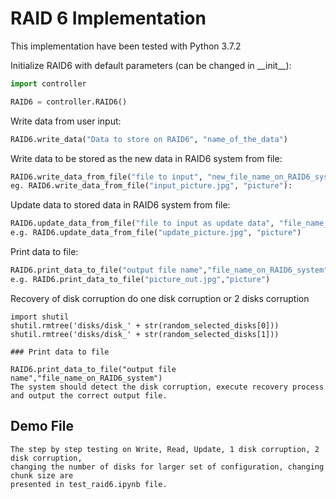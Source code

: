 # RAID 6 Implementation
This implementation have been tested with Python 3.7.2

Initialize RAID6 with default parameters (can be changed in \_\_init__):
```python
import controller

RAID6 = controller.RAID6()
```

Write data from user input:
```python
RAID6.write_data("Data to store on RAID6", "name_of_the_data")
```

Write data to be stored as the new data in RAID6 system from file:
```python
RAID6.write_data_from_file("file to input", "new_file_name_on_RAID6_system")
eg. RAID6.write_data_from_file("input_picture.jpg", "picture"):
```

Update data to stored data in RAID6 system from file:
```python
RAID6.update_data_from_file("file to input as update data", "file_name_on_RAID6_system")
e.g. RAID6.update_data_from_file("update_picture.jpg", "picture")
```

Print data to file:
```python
RAID6.print_data_to_file("output file name","file_name_on_RAID6_system")
e.g. RAID6.print_data_to_file("picture_out.jpg","picture")
```

Recovery of disk corruption
do one disk corruption or 2 disks corruption
```
import shutil
shutil.rmtree('disks/disk_' + str(random_selected_disks[0]))
shutil.rmtree('disks/disk_' + str(random_selected_disks[1]))

### Print data to file

RAID6.print_data_to_file("output file name","file_name_on_RAID6_system")
The system should detect the disk corruption, execute recovery process and output the correct output file.
```

## Demo File
```
The step by step testing on Write, Read, Update, 1 disk corruption, 2 disk corruption, 
changing the number of disks for larger set of configuration, changing chunk size are 
presented in test_raid6.ipynb file.
```